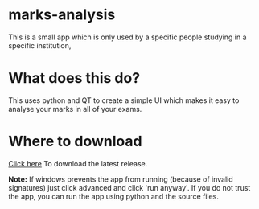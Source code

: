 # marks-analysis
This is a small app which is only used by a specific people studying in a specific institution, 

# What does this do?
This uses python and QT to create a simple UI which makes it easy to analyse your marks in all of your exams.

# Where to download
[Click here](www.example.com) To download the latest release.

**Note:** If windows prevents the app from running (because of invalid signatures) just click advanced and click 'run anyway'. If you do not trust the app,
you can run the app using python and the source files.
